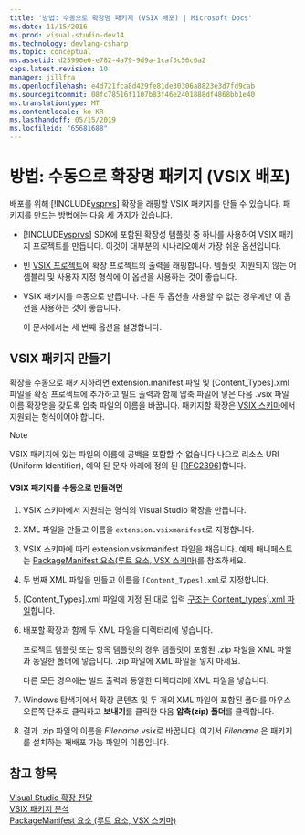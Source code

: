 ```yaml
---
title: '방법: 수동으로 확장명 패키지 (VSIX 배포) | Microsoft Docs'
ms.date: 11/15/2016
ms.prod: visual-studio-dev14
ms.technology: devlang-csharp
ms.topic: conceptual
ms.assetid: d25990e0-e782-4a79-9d9a-1caf3c56c6a2
caps.latest.revision: 10
manager: jillfra
ms.openlocfilehash: e4d721fca8d429fe81de30306a8823e3d7fd9cab
ms.sourcegitcommit: 08fc78516f1107b83f46e2401888df4868bb1e40
ms.translationtype: MT
ms.contentlocale: ko-KR
ms.lasthandoff: 05/15/2019
ms.locfileid: "65681688"
---
```

# <a name="how-to-manually-package-an-extension-vsix-deployment"></a>방법: 수동으로 확장명 패키지 (VSIX 배포)
배포를 위해 [!INCLUDE[vsprvs](../includes/vsprvs-md.md)] 확장을 래핑할 VSIX 패키지를 만들 수 있습니다. 패키지를 만드는 방법에는 다음 세 가지가 있습니다.  
  
- [!INCLUDE[vsprvs](../includes/vsprvs-md.md)] SDK에 포함된 확장성 템플릿 중 하나를 사용하여 VSIX 패키지 프로젝트를 만듭니다. 이것이 대부분의 시나리오에서 가장 쉬운 옵션입니다.  
  
- 빈 [VSIX 프로젝트](../extensibility/vsix-project-template.md)에 확장 프로젝트의 출력을 래핑합니다. 템플릿, 지원되지 않는 어셈블리 및 사용자 지정 형식에 이 옵션을 사용하는 것이 좋습니다.  
  
- VSIX 패키지를 수동으로 만듭니다. 다른 두 옵션을 사용할 수 없는 경우에만 이 옵션을 사용하는 것이 좋습니다.  
  
  이 문서에서는 세 번째 옵션을 설명합니다.  
  
## <a name="creating-a-vsix-package"></a>VSIX 패키지 만들기  
 확장을 수동으로 패키지하려면 extension.manifest 파일 및 [Content_Types].xml 파일을 확장 프로젝트에 추가하고 빌드 출력과 함께 압축 파일에 넣은 다음 .vsix 파일 이름 확장명을 갖도록 압축 파일의 이름을 바꿉니다. 패키지할 확장은 [VSIX 스키마](https://msdn.microsoft.com/76e410ec-b1fb-4652-ac98-4a4c52e09a2b)에서 지원되는 형식이어야 합니다.  
  
> [!NOTE]
> VSIX 패키지에 있는 파일의 이름에 공백을 포함할 수 없습니다 나으로 리소스 URI (Uniform Identifier), 예약 된 문자 아래에 정의 된 [ \[RFC2396\]](http://go.microsoft.com/fwlink/?LinkId=90339)합니다.  
  
#### <a name="to-manually-create-a-vsix-package"></a>VSIX 패키지를 수동으로 만들려면  
  
1. VSIX 스키마에서 지원되는 형식의 Visual Studio 확장을 만듭니다.  
  
2. XML 파일을 만들고 이름을 `extension.vsixmanifest`로 지정합니다.  
  
3. VSIX 스키마에 따라 extension.vsixmanifest 파일을 채웁니다. 예제 매니페스트는 [PackageManifest 요소(루트 요소, VSX 스키마)](https://msdn.microsoft.com/f8ae42ba-775a-4d2b-976a-f556e147f187)를 참조하세요.  
  
4. 두 번째 XML 파일을 만들고 이름을 `[Content_Types].xml`로 지정합니다.  
  
5. [Content_Types].xml 파일에 지정 된 대로 입력 [구조는 Content_types\].xml 파일](../extensibility/the-structure-of-the-content-types-dot-xml-file.md)합니다.  
  
6. 배포할 확장과 함께 두 XML 파일을 디렉터리에 넣습니다.  
  
     프로젝트 템플릿 또는 항목 템플릿의 경우 템플릿이 포함된 .zip 파일을 XML 파일과 동일한 폴더에 넣습니다. .zip 파일에 XML 파일을 넣지 마세요.  
  
     다른 모든 경우에는 빌드 출력과 동일한 디렉터리에 XML 파일을 넣습니다.  
  
7. Windows 탐색기에서 확장 콘텐츠 및 두 개의 XML 파일이 포함된 폴더를 마우스 오른쪽 단추로 클릭하고 **보내기**를 클릭한 다음 **압축(zip) 폴더**를 클릭합니다.  
  
8. 결과 .zip 파일의 이름을 *Filename*.vsix로 바꿉니다. 여기서 *Filename* 은 패키지를 설치하는 재배포 가능 파일의 이름입니다.  
  
## <a name="see-also"></a>참고 항목  
 [Visual Studio 확장 전달](../extensibility/shipping-visual-studio-extensions.md)   
 [VSIX 패키지 분석](../extensibility/anatomy-of-a-vsix-package.md)   
 [PackageManifest 요소 (루트 요소, VSX 스키마)](https://msdn.microsoft.com/f8ae42ba-775a-4d2b-976a-f556e147f187)